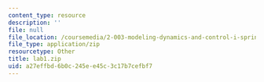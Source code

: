 ```yaml
---
content_type: resource
description: ''
file: null
file_location: /coursemedia/2-003-modeling-dynamics-and-control-i-spring-2005/a27effbd6b0c245ee45c3c17b7cefbf7_lab1.zip
file_type: application/zip
resourcetype: Other
title: lab1.zip
uid: a27effbd-6b0c-245e-e45c-3c17b7cefbf7
---
```

